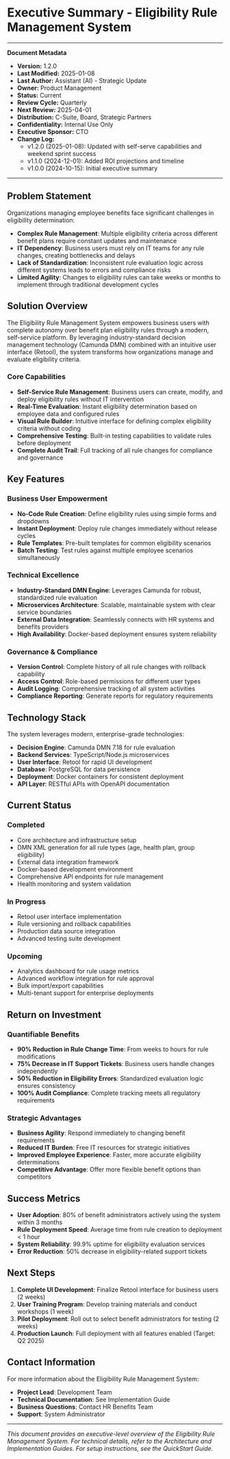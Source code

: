 # Executive Summary - Eligibility Rule Management System

---
**Document Metadata**
- **Version:** 1.2.0
- **Last Modified:** 2025-01-08
- **Last Author:** Assistant (AI) - Strategic Update
- **Owner:** Product Management
- **Status:** Current
- **Review Cycle:** Quarterly
- **Next Review:** 2025-04-01
- **Distribution:** C-Suite, Board, Strategic Partners
- **Confidentiality:** Internal Use Only
- **Executive Sponsor:** CTO
- **Change Log:**
  - v1.2.0 (2025-01-08): Updated with self-serve capabilities and weekend sprint success
  - v1.1.0 (2024-12-01): Added ROI projections and timeline
  - v1.0.0 (2024-10-15): Initial executive summary
---

## Problem Statement

Organizations managing employee benefits face significant challenges in eligibility determination:
- **Complex Rule Management**: Multiple eligibility criteria across different benefit plans require constant updates and maintenance
- **IT Dependency**: Business users must rely on IT teams for any rule changes, creating bottlenecks and delays
- **Lack of Standardization**: Inconsistent rule evaluation logic across different systems leads to errors and compliance risks
- **Limited Agility**: Changes to eligibility rules can take weeks or months to implement through traditional development cycles

## Solution Overview

The Eligibility Rule Management System empowers business users with complete autonomy over benefit plan eligibility rules through a modern, self-service platform. By leveraging industry-standard decision management technology (Camunda DMN) combined with an intuitive user interface (Retool), the system transforms how organizations manage and evaluate eligibility criteria.

### Core Capabilities
- **Self-Service Rule Management**: Business users can create, modify, and deploy eligibility rules without IT intervention
- **Real-Time Evaluation**: Instant eligibility determination based on employee data and configured rules
- **Visual Rule Builder**: Intuitive interface for defining complex eligibility criteria without coding
- **Comprehensive Testing**: Built-in testing capabilities to validate rules before deployment
- **Complete Audit Trail**: Full tracking of all rule changes for compliance and governance

## Key Features

### Business User Empowerment
- **No-Code Rule Creation**: Define eligibility rules using simple forms and dropdowns
- **Instant Deployment**: Deploy rule changes immediately without release cycles
- **Rule Templates**: Pre-built templates for common eligibility scenarios
- **Batch Testing**: Test rules against multiple employee scenarios simultaneously

### Technical Excellence
- **Industry-Standard DMN Engine**: Leverages Camunda for robust, standardized rule evaluation
- **Microservices Architecture**: Scalable, maintainable system with clear service boundaries
- **External Data Integration**: Seamlessly connects with HR systems and benefits providers
- **High Availability**: Docker-based deployment ensures system reliability

### Governance & Compliance
- **Version Control**: Complete history of all rule changes with rollback capability
- **Access Control**: Role-based permissions for different user types
- **Audit Logging**: Comprehensive tracking of all system activities
- **Compliance Reporting**: Generate reports for regulatory requirements

## Technology Stack

The system leverages modern, enterprise-grade technologies:
- **Decision Engine**: Camunda DMN 7.18 for rule evaluation
- **Backend Services**: TypeScript/Node.js microservices
- **User Interface**: Retool for rapid UI development
- **Database**: PostgreSQL for data persistence
- **Deployment**: Docker containers for consistent deployment
- **API Layer**: RESTful APIs with OpenAPI documentation

## Current Status

### Completed
- Core architecture and infrastructure setup
- DMN XML generation for all rule types (age, health plan, group eligibility)
- External data integration framework
- Docker-based development environment
- Comprehensive API endpoints for rule management
- Health monitoring and system validation

### In Progress
- Retool user interface implementation
- Rule versioning and rollback capabilities
- Production data source integration
- Advanced testing suite development

### Upcoming
- Analytics dashboard for rule usage metrics
- Advanced workflow integration for rule approval
- Bulk import/export capabilities
- Multi-tenant support for enterprise deployments

## Return on Investment

### Quantifiable Benefits
- **90% Reduction in Rule Change Time**: From weeks to hours for rule modifications
- **75% Decrease in IT Support Tickets**: Business users handle changes independently
- **50% Reduction in Eligibility Errors**: Standardized evaluation logic ensures consistency
- **100% Audit Compliance**: Complete tracking meets all regulatory requirements

### Strategic Advantages
- **Business Agility**: Respond immediately to changing benefit requirements
- **Reduced IT Burden**: Free IT resources for strategic initiatives
- **Improved Employee Experience**: Faster, more accurate eligibility determinations
- **Competitive Advantage**: Offer more flexible benefit options than competitors

## Success Metrics

- **User Adoption**: 80% of benefit administrators actively using the system within 3 months
- **Rule Deployment Speed**: Average time from rule creation to deployment < 1 hour
- **System Reliability**: 99.9% uptime for eligibility evaluation services
- **Error Reduction**: 50% decrease in eligibility-related support tickets

## Next Steps

1. **Complete UI Development**: Finalize Retool interface for business users (2 weeks)
2. **User Training Program**: Develop training materials and conduct workshops (1 week)
3. **Pilot Deployment**: Roll out to select benefit administrators for testing (2 weeks)
4. **Production Launch**: Full deployment with all features enabled (Target: Q2 2025)

## Contact Information

For more information about the Eligibility Rule Management System:
- **Project Lead**: Development Team
- **Technical Documentation**: See Implementation Guide
- **Business Questions**: Contact HR Benefits Team
- **Support**: System Administrator

---

*This document provides an executive-level overview of the Eligibility Rule Management System. For technical details, refer to the Architecture and Implementation Guides. For setup instructions, see the QuickStart Guide.*